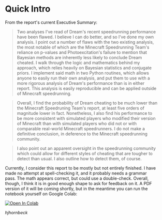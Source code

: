 # Quick Intro

From the report's current Executive Summary:

> Two analyses I've read of Dream's recent speedrunning performance have been flawed. I believe I can do better, and so I've done my own analysis. I point out a number of flaws with the two existing analysis, the most notable of which are the Minecraft Speedrunning Team's reliance on p-values and Photoexcitation's failure to mention that Bayesian methods are inherently less likely to conclude Dream cheated. I walk through the logic and mathematics behind my approach, which relies heavily on Bayesian statistics and conjugate priors. I implement said math in two Python routines, which allows anyone to easily run their own analysis, and put them to use with a more rigorous analysis of Dream's performance than is in either report. This analysis is easily reproducible and can be applied outside of Minecraft speedrunning.

> Overall, I find the probability of Dream cheating to be much lower than the Minecraft Speedruning Team's report, at least five orders of magnitude lower in fact. Nonetheless, I also find his performance to be more consistent with simulated players who modified their version of Minecraft than with simulated players who did not or with comparable real-world Minecraft speedrunners. I do not make a definitive conclusion, in deference to the Minecraft speedrunning community.

> I also point out an apparent oversight in the speedrunning community which could allow for different styles of cheating that are tougher to detect than usual. I also outline how to detect them, of course.

Currently, I consider this report to be mostly but not entirely finished. I have made no attempt at spell-checking it, and it probably needs a grammar pass. The math appears correct, but could use a double-check. Overall, though, I think it is in good enough shape to ask for feedback on it. A PDF version of it will be coming shortly, but in the meantime you can run the notebook yourself on Google Colab:

[![Open In Colab](https://colab.research.google.com/assets/colab-badge.svg)](https://github.com/hjhornbeck/bayes_speedrun_cheating/blob/main/did_dream_cheat.ipynb)

*hjhornbeck*
